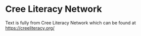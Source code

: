 # Cree Literacy Network

Text is fully from Cree Literacy Network which can be found at https://creeliteracy.org/